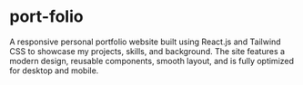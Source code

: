 # port-folio
A responsive personal portfolio website built using React.js and Tailwind CSS to showcase my projects, skills, and background. The site features a modern design, reusable components, smooth layout, and is fully optimized for desktop and mobile.
